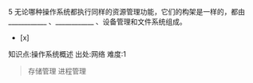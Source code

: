 5
无论哪种操作系统都执行同样的资源管理功能，它们的构架是一样的，都由____________ 、____________ 、设备管理和文件系统组成。
- [x]

知识点:操作系统概述
出处:网络
难度:1
> 存储管理 进程管理
